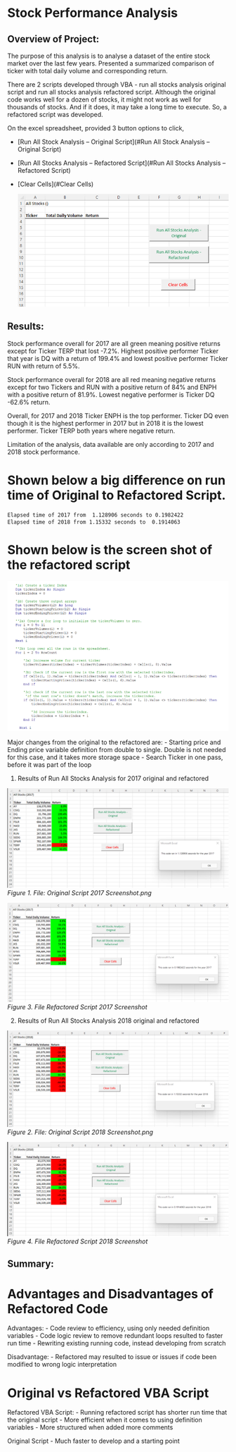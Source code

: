 # Stock Performance Analysis

## Overview of Project:

The purpose of this analysis is to analyse a dataset of the entire stock market over the last few years. Presented a summarized comparison of ticker with total daily volume and corresponding return. 

There are 2 scripts developed through VBA -  run all stocks analysis original script and run all stocks analysis refactored script. Although the original code works well for a dozen of stocks, it might not work as well for thousands of stocks. And if it does, it may take a long time to execute. So, a refactored script was developed. 

On the excel spreadsheet,  provided 3 button options  to click, 

* [Run All Stock Analysis – Original Script](#Run All Stock Analysis – Original Script) 
* [Run All Stocks Analysis – Refactored Script](#Run All Stocks Analysis – Refactored Script)
* [Clear Cells](#Clear Cells)

   ![Before_Running_Script_Screenshot.png](https://github.com/OPahunang/stock-analysis/blob/main/Resources/Before_Running_Script_Screenshot.png)
 

## Results:

Stock performance overall for 2017 are all green meaning positive returns except for Ticker TERP that lost -7.2%. Highest positive performer Ticker that year is DQ with a return of 199.4% and lowest positive performer Ticker RUN with return of  5.5%. 

Stock performance overall for 2018 are all red meaning negative returns except for two Tickers and RUN with a positive return of 84% and ENPH with a positive return of 81.9%. Lowest negative performer is Ticker DQ -62.6% return.

Overall, for 2017 and 2018 Ticker ENPH is the top performer. Ticker DQ even though it is the highest performer in 2017 but in 2018 it is the lowest performer. Ticker TERP both years where negative return.

Limitation of the analysis, data available are only according to 2017 and 2018 stock performance.  

# Shown below a big difference on run time of Original to Refactored Script. 

    Elapsed time of 2017 from  1.128906 seconds to 0.1982422 
    Elapsed time of 2018 from 1.15332 seconds to  0.1914063

# Shown below is the screen shot of the refactored script

   ![Refactored_Script.png](https://github.com/OPahunang/stock-analysis/blob/main/Resources/Refactored_Script.png)
    
   Major changes from the original to the refactored are:
    - Starting price and Ending price variable definition from double to single. Double is not needed for this case, and it takes more storage space
    - Search Ticker in one pass, before it was part of the loop


   1)	Results of Run All Stocks Analysis for 2017 original and refactored
 
 
   ![Original_Script_2017_Screenshot.png](https://github.com/OPahunang/stock-analysis/blob/main/Resources/Original_Script_2017_Screenshot.png)
            *Figure 1. File: Original Script 2017 Screenshot.png*


   ![Refactored_Script_2017_Screenshot.png](https://github.com/OPahunang/stock-analysis/blob/main/Resources/Refactored_Script_2017_Screenshot.png)
            *Figure 3. File Refactored Script 2017 Screenshot*

  

   2)	Results of Run All Stocks Analysis 2018 original and refactored


   ![Original_Script_2018_Screenshot.png](https://github.com/OPahunang/stock-analysis/blob/main/Resources/Original_Script_2018_Screenshot.png)
            *Figure 2. File: Original Script 2018 Screenshot.png*


   ![Refactored_Script_2018_Screenshot.png](https://github.com/OPahunang/stock-analysis/blob/main/Resources/Refactored_Script_2018_Screenshot.png)
            *Figure 4. File Refactored Script 2018 Screenshot*


## Summary:

   # Advantages and Disadvantages of Refactored Code
   
   Advantages:
	     - Code review to efficiency, using only needed definition variables
	     - Code logic review to remove redundant loops resulted to faster run time
	     - Rewriting existing running code, instead developing from scratch	

   Disadvantage:
            -	Refactored may resulted to issue or issues if code been modified to wrong logic interpretation

   # Original vs Refactored VBA Script
   
   Refactored VBA Script:
            - Running refactored script has shorter run time that the original script
            - More efficient when it comes to using definition variables 
            - More structured when added more comments

   Original Script 
            - Much faster to develop  and a starting point



